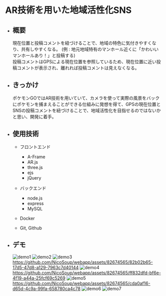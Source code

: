 # AR技術を用いた地域活性化SNS

- ## 概要

    現在位置と投稿コメントを紐づけることで、地域の特色に気付きやすくなり、共有しやすくなる。
    (例 : 地元地域特有のマンホール近くに「かわいいマンホールあり！」と投稿する)  
    投稿コメントはGPSによる現在位置を参照しているため、現在位置に近い投稿コメントが表示され、離れれば投稿コメントは見えなくなる。

- ## きっかけ

    ポケモンGOではAR技術を用いていて、カメラを使って実際の風景をバックにポケモンを捕まえることができる仕組みに発想を得て、GPSの現在位置とSNSの投稿コメントを紐づけることで、地域活性化を目指せるのではないかと思い、開発に着手。

- ## 使用技術

  - フロントエンド
    - A-Frame
    - AR.js
    - three.js
    - ejs
    - jQuery

  - バックエンド
    - node.js
    - express
    - MySQL

  - Docker
  - Git, Github

- ## デモ

    ![demo1](https://github.com/NicoSoup/webapp/assets/82674565/18c7b99e-ce47-44f6-80c8-d62dd42df72d)
    ![demo2](https://github.com/NicoSoup/webapp/assets/82674565/319f3b11-34b7-4477-a54c-49f995838aa7)
    ![demo3](https://github.com/NicoSoup/webapp/assets/82674565/3b85c415-5ee6-44a4-a125-1702d94d9ba3)
    https://github.com/NicoSoup/webapp/assets/82674565/82b02b65-17d5-47d8-a129-7963c7d40144
    ![demo4](https://github.com/NicoSoup/webapp/assets/82674565/4d80dfa2-35b6-4918-b431-eef90be35ddb)
    https://github.com/NicoSoup/webapp/assets/82674565/ff832dfd-bf6e-4f19-a44a-25fcf69c5269
    ![demo5](https://github.com/NicoSoup/webapp/assets/82674565/59ffbc0c-d433-4c2c-9009-ef6329b43279)
    https://github.com/NicoSoup/webapp/assets/82674565/cda0af16-d65d-4c9a-99fa-658780ca4c78
    ![demo6](https://github.com/NicoSoup/webapp/assets/82674565/2a01b68e-425d-4d75-9afb-3cb0a0a980d3)
    ![demo7](https://github.com/NicoSoup/webapp/assets/82674565/7d63cb66-cd6c-479e-9790-fc09bc4b4d7d)
